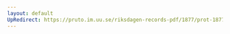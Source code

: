 ```yaml
---
layout: default
UpRedirect: https://pruto.im.uu.se/riksdagen-records-pdf/1877/prot-1877--fk--023.pdf
---
```

